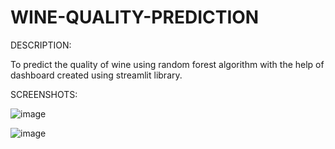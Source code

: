 # WINE-QUALITY-PREDICTION
DESCRIPTION:

To predict the quality of wine using random forest algorithm with the help of dashboard created using streamlit library.

SCREENSHOTS:

![image](https://github.com/user-attachments/assets/49ca4982-44ff-4ec1-af50-1a6ad49c5401)


![image](https://github.com/user-attachments/assets/2a076066-6282-488a-89df-835f18221d59)

